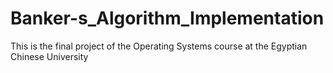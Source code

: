 # Banker-s_Algorithm_Implementation
This is the final project of the Operating Systems course at the Egyptian Chinese University
